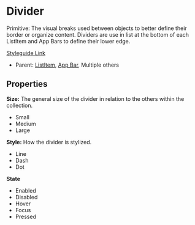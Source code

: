 # Divider

Primitive: The visual breaks used between objects to better define their border or organize content.  Dividers are use in list at the bottom of each ListItem and App Bars to define their lower edge.

[Styleguide Link](https://zpl.io/V4Gey04)

- Parent: [ListItem](https://github.com/able-app/docs/blob/f8c133a1a1e00bdc9238465d1a07b23f99322e97/controls/components/listitem/list-item.md), [App Bar](https://github.com/able-app/docs/blob/f8c133a1a1e00bdc9238465d1a07b23f99322e97/controls/components/appbar/app-bar.md), Multiple others

## Properties

**Size:** The general size of the divider in relation to the others within the collection.

- Small
- Medium
- Large

**Style:** How the divider is stylized.

- Line
- Dash
- Dot

**State**

- Enabled
- Disabled
- Hover
- Focus
- Pressed